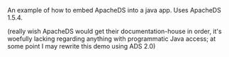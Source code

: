 An example of how to embed ApacheDS into a java app.
Uses ApacheDS 1.5.4.

(really wish ApacheDS would get their documentation-house in order, it's woefully lacking
regarding anything with programmatic Java access; at some point I may rewrite this demo
using ADS 2.0)

